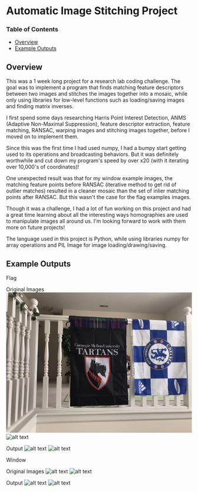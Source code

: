 # Automatic Image Stitching Project


### Table of Contents
* [Overview](https://github.com/sophiawa/image-stitching#overview)
* [Example Outputs](https://github.com/sophiawa/image-stitching#example-output)


## Overview

This was a 1 week long project for a research lab coding challenge. 
The goal was to implement a program that finds matching feature descriptors between
two images and stitches the images together into a mosaic, while only using libraries 
for low-level functions such as loading/saving images and finding matrix inverses.

I first spend some days researching Harris Point Interest Detection, 
ANMS (Adaptive Non-Maximal Suppression), feature descriptor extraction, 
feature matching, RANSAC, warping images and stitching images together,
before I moved on to implement them. 

Since this was the first time I had used numpy, I had a bumpy start getting used to
its operations and broadcasting behaviors. But it was definitely worthwhile 
and cut down my program's speed by over x20 (with it iterating over 10,000's of
coordinates)! 

One unexpected result was that for my window example images, the matching
feature points before RANSAC (iterative method to get rid of outlier matches)
resulted in a cleaner mosaic than the set of inlier matching points after RANSAC. 
But this wasn't the case for the flag examples images.

Though it was a challenge, I had a lot of fun working on this project and had
a great time learning about all the interesting ways homographies are used to 
manipulate images all around us. I'm looking forward to work with them more on
future projects!

The language used in this project is Python, while using libraries numpy for array
operations and PIL Image for image loading/drawing/saving.


## Example Outputs

Flag

Original Images
![image](flag_images/flags_left.jpg)
![alt text](https://github.com/sophiawa/image_stitching/tree/main/flag_images/flags_right.jpg?raw=true)

Output
![alt text](https://github.com/sophiawa/image_stitching/tree/main/flag_images/flag_matches.png?raw=true)
![alt text](https://github.com/sophiawa/image_stitching/tree/main/flag_images/flag_mosaic.png?raw=true)


Window

Original Images
![alt text](https://github.com/sophiawa/image_stitching/tree/main/window_images/window_left.jpg?raw=true)
![alt text](https://github.com/sophiawa/image_stitching/tree/main/window_images/window_right.jpg?raw=true)

Output
![alt text](https://github.com/sophiawa/image_stitching/tree/main/window_images/window_matches.png?raw=true)
![alt text](https://github.com/sophiawa/image_stitching/tree/main/window_images/window_mosaic.png?raw=true)

